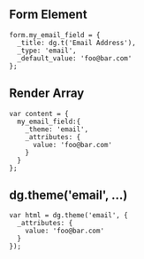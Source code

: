 ## Form Element

```
form.my_email_field = {
  _title: dg.t('Email Address'),
  _type: 'email',
  _default_value: 'foo@bar.com'
};
```

## Render Array

```
var content = {
  my_email_field:{
    _theme: 'email',
    _attributes: {
      value: 'foo@bar.com'
    }
  }
};
```

## dg.theme('email', ...)

```
var html = dg.theme('email', {
  _attributes: {
    value: 'foo@bar.com'
  }
});
```
